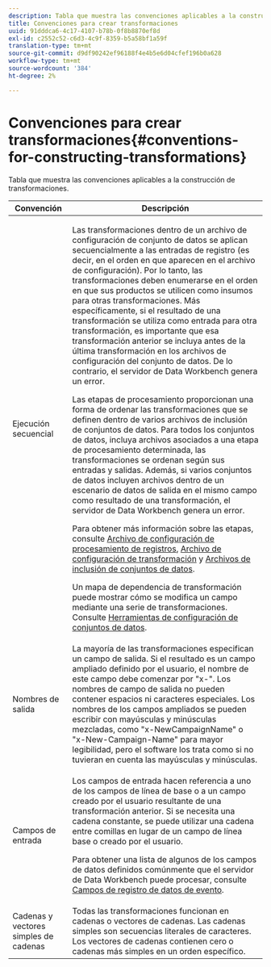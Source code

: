 ```yaml
---
description: Tabla que muestra las convenciones aplicables a la construcción de transformaciones.
title: Convenciones para crear transformaciones
uuid: 91dddca6-4c17-4107-b78b-0f8b8870ef8d
exl-id: c2552c52-c6d3-4c9f-8359-b5a58bf1a59f
translation-type: tm+mt
source-git-commit: d9df90242ef96188f4e4b5e6d04cfef196b0a628
workflow-type: tm+mt
source-wordcount: '384'
ht-degree: 2%

---
```


# Convenciones para crear transformaciones{#conventions-for-constructing-transformations}

Tabla que muestra las convenciones aplicables a la construcción de transformaciones.

<table id="table_BEB0F6C416D144B5A2DD3D1A21613B21"> 
 <thead> 
  <tr> 
   <th colname="col1" class="entry"> Convención </th> 
   <th colname="col2" class="entry"> Descripción </th> 
  </tr> 
 </thead>
 <tbody> 
  <tr> 
   <td colname="col1"> Ejecución secuencial </td> 
   <td colname="col2"> <p>Las transformaciones dentro de un archivo de configuración de conjunto de datos se aplican secuencialmente a las entradas de registro (es decir, en el orden en que aparecen en el archivo de configuración). Por lo tanto, las transformaciones deben enumerarse en el orden en que sus productos se utilicen como insumos para otras transformaciones. Más específicamente, si el resultado de una transformación se utiliza como entrada para otra transformación, es importante que esa transformación anterior se incluya antes de la última transformación en los archivos de configuración del conjunto de datos. De lo contrario, el servidor de Data Workbench genera un error. </p> <p> Las etapas de procesamiento proporcionan una forma de ordenar las transformaciones que se definen dentro de varios archivos de inclusión de conjuntos de datos. Para todos los conjuntos de datos, incluya archivos asociados a una etapa de procesamiento determinada, las transformaciones se ordenan según sus entradas y salidas. Además, si varios conjuntos de datos incluyen archivos dentro de un escenario de datos de salida en el mismo campo como resultado de una transformación, el servidor de Data Workbench genera un error. </p> <p> Para obtener más información sobre las etapas, consulte <a href="../../../home/c-dataset-const-proc/c-log-proc-config-file/c-abt-log-proc-config-file.md"> Archivo de configuración de procesamiento de registros</a>, <a href="../../../home/c-dataset-const-proc/c-trans-config-file/c-abt-trans-config-file.md"> Archivo de configuración de transformación</a> y <a href="../../../home/c-dataset-const-proc/c-dataset-inc-files/c-abt-dataset-inc-files.md"> Archivos de inclusión de conjuntos de datos</a>. </p> <p>Un <span class="wintitle"> mapa de dependencia de transformación</span> puede mostrar cómo se modifica un campo mediante una serie de transformaciones. Consulte <a href="../../../home/c-dataset-const-proc/c-dataset-config-tools/c-dataset-config-tools.md"> Herramientas de configuración de conjuntos de datos</a>. </p> </td> 
  </tr> 
  <tr> 
   <td colname="col1"> Nombres de salida </td> 
   <td colname="col2"> La mayoría de las transformaciones especifican un campo de salida. Si el resultado es un campo ampliado definido por el usuario, el nombre de este campo debe comenzar por "x-". Los nombres de campo de salida no pueden contener espacios ni caracteres especiales. Los nombres de los campos ampliados se pueden escribir con mayúsculas y minúsculas mezcladas, como "x-NewCampaignName" o "x-New-Campaign-Name" para mayor legibilidad, pero el software los trata como si no tuvieran en cuenta las mayúsculas y minúsculas. </td> 
  </tr> 
  <tr> 
   <td colname="col1"> Campos de entrada </td> 
   <td colname="col2"> <p>Los campos de entrada hacen referencia a uno de los campos de línea de base o a un campo creado por el usuario resultante de una transformación anterior. Si se necesita una cadena constante, se puede utilizar una cadena entre comillas en lugar de un campo de línea base o creado por el usuario. </p> <p> Para obtener una lista de algunos de los campos de datos definidos comúnmente que el servidor de Data Workbench puede procesar, consulte <a href="../../../home/c-dataset-const-proc/c-ev-data-rec-fields.md"> Campos de registro de datos de evento</a>. </p> </td> 
  </tr> 
  <tr> 
   <td colname="col1"> Cadenas y vectores simples de cadenas </td> 
   <td colname="col2"> Todas las transformaciones funcionan en cadenas o vectores de cadenas. Las cadenas simples son secuencias literales de caracteres. Los vectores de cadenas contienen cero o cadenas más simples en un orden específico. </td> 
  </tr> 
 </tbody> 
</table>
